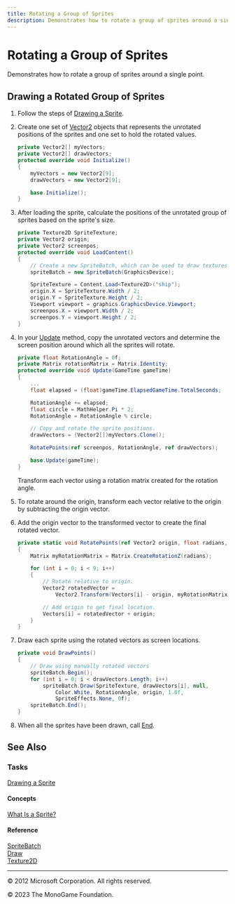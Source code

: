 ```yaml
---
title: Rotating a Group of Sprites
description: Demonstrates how to rotate a group of sprites around a single point.
---
```


# Rotating a Group of Sprites

Demonstrates how to rotate a group of sprites around a single point.

## Drawing a Rotated Group of Sprites

1. Follow the steps of [Drawing a Sprite](HowTo_Draw_A_Sprite.md).

2. Create one set of [Vector2](xref:Microsoft.Xna.Framework.Vector2) objects that represents the unrotated positions of the sprites and one set to hold the rotated values.

    ```csharp
    private Vector2[] myVectors;
    private Vector2[] drawVectors;
    protected override void Initialize()
    {
        myVectors = new Vector2[9];
        drawVectors = new Vector2[9];
    
        base.Initialize();
    }
    ```

3. After loading the sprite, calculate the positions of the unrotated group of sprites based on the sprite's size.

    ```csharp
    private Texture2D SpriteTexture;
    private Vector2 origin;
    private Vector2 screenpos;
    protected override void LoadContent()
    {
        // Create a new SpriteBatch, which can be used to draw textures.
        spriteBatch = new SpriteBatch(GraphicsDevice);
    
        SpriteTexture = Content.Load<Texture2D>("ship");
        origin.X = SpriteTexture.Width / 2;
        origin.Y = SpriteTexture.Height / 2;
        Viewport viewport = graphics.GraphicsDevice.Viewport;
        screenpos.X = viewport.Width / 2;
        screenpos.Y = viewport.Height / 2;
    }
    ```

4. In your [Update](xref:Microsoft.Xna.Framework.Game.Update) method, copy the unrotated vectors and determine the screen position around which all the sprites will rotate.

    ```csharp
    private float RotationAngle = 0f;
    private Matrix rotationMatrix = Matrix.Identity;
    protected override void Update(GameTime gameTime)
    {
        ...
        float elapsed = (float)gameTime.ElapsedGameTime.TotalSeconds;
    
        RotationAngle += elapsed;
        float circle = MathHelper.Pi * 2;
        RotationAngle = RotationAngle % circle;
    
        // Copy and rotate the sprite positions.
        drawVectors = (Vector2[])myVectors.Clone();
    
        RotatePoints(ref screenpos, RotationAngle, ref drawVectors);
    
        base.Update(gameTime);
    }
    ```

    Transform each vector using a rotation matrix created for the rotation angle.

5. To rotate around the origin, transform each vector relative to the origin by subtracting the origin vector.

6. Add the origin vector to the transformed vector to create the final rotated vector.

    ```csharp
    private static void RotatePoints(ref Vector2 origin, float radians, ref Vector2[] Vectors)
    {
        Matrix myRotationMatrix = Matrix.CreateRotationZ(radians);
    
        for (int i = 0; i < 9; i++)
        {
            // Rotate relative to origin.
            Vector2 rotatedVector =
                Vector2.Transform(Vectors[i] - origin, myRotationMatrix);
    
            // Add origin to get final location.
            Vectors[i] = rotatedVector + origin;
        }
    }
    ```

7. Draw each sprite using the rotated vectors as screen locations.

    ```csharp
    private void DrawPoints()
    {
        // Draw using manually rotated vectors
        spriteBatch.Begin();
        for (int i = 0; i < drawVectors.Length; i++)
            spriteBatch.Draw(SpriteTexture, drawVectors[i], null,
                Color.White, RotationAngle, origin, 1.0f,
                SpriteEffects.None, 0f);
        spriteBatch.End();
    }
    ```

8. When all the sprites have been drawn, call [End](xref:Microsoft.Xna.Framework.Graphics.SpriteBatch.End).

## See Also

### Tasks

[Drawing a Sprite](HowTo_Draw_A_Sprite.md)  

#### Concepts

[What Is a Sprite?](./../../whatis/WhatIs_Sprite.md)

#### Reference

[SpriteBatch](xref:Microsoft.Xna.Framework.Graphics.SpriteBatch)  
[Draw](xref:Microsoft.Xna.Framework.Graphics.SpriteBatch.Draw)  
[Texture2D](xref:Microsoft.Xna.Framework.Graphics.Texture2D)  

---

© 2012 Microsoft Corporation. All rights reserved.  

© 2023 The MonoGame Foundation.

